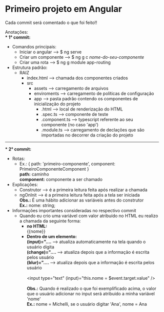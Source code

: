 # Primeiro projeto em Angular

Cada commit será comentado o que foi feito!!

Anotações:<br>
<strong>* 1° commit:</strong>
  + Comandos principais:
    - Iniciar o angular --> $ ng serve
    - Criar um componente --> $ ng g c *nome-do-seu-componente*
    - Criar uma rota --> $ ng g module app-routing
  + Estrutura padrão:
    - RAIZ
      - index.html --> chamada dos componentes criados
      - src 
        - assets --> carregamento de arquivos
        - enviroments --> carregamento de políticas de configuração 
        - app --> pasta padrão contendo os componentes de inicialização do projeto
          - .html --> local de renderização do HTML
          - .spec.ts --> componente de teste
          - .component.ts --> typescript referente ao seu componente (no caso 'app') 
          - .module.ts --> carregamento de declações que são importadas no decorrer da criação do projeto
------------------------------------------------------------------------------------------------------------------------------------------------------
<strong>* 2° commit:</strong>
  + Rotas:
    - Ex.: { path: 'primeiro-componente', component: PrimeiroComponenteComponent }
      <br> <strong>path:</strong> caminho <br> <strong>component:</strong> componente a ser chamado 
  + Explicações:
    - Construtor --> é a primeira leitura feita após realizar a chamada
    - ngOnInit --> é a primeira leitura feita após a tela ser iniciada
    <br> <strong>Obs.:</strong> É uma hábito adicionar as variáveis antes do construtor
    <br> <strong>Ex.:</strong> nome: string;
  + Informações importantes consideradas no respectivo commit
    - Quando eu crio uma variável com valor atribuído no HTML eu realizo a chamada da seguinte forma:
      + <strong>no HTML:</strong> <br> {{nome}}
      + <strong>Dentro de um elemento:</strong> 
        <br> <strong> (input)=".... </strong> --> atualiza automaticamente na tela quando o usuário digita
        <br> <strong> (change)=".... </strong> --> atualiza depois que a informação é escrita pelos usuário 
        <br> <strong> (blur)=".... </strong> --> atualiza depois que a informação é escrita pelos usuário 
        <br><br> <input type="text" (input)="this.nome = $event.target.value" />        
        <br> <strong>Obs.:</strong> Quando é realizado o que foi exemplificado acima, o valor que o usuário adicionar no input será atribuido a minha variável 'nome'
        <br> <strong>Ex.:</strong> nome = Michelli, se o usuário digitar 'Ana', nome = Ana
